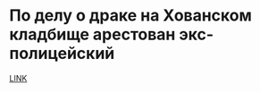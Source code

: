 # По делу о драке на Хованском кладбище арестован экс-полицейский



[LINK](https://varlamov.ru/1723734.html)